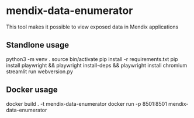 # mendix-data-enumerator
This tool makes it possible to view exposed data in Mendix applications

## Standlone usage
python3 -m venv .
source bin/activate
pip install -r requirements.txt
pip install playwright && playwright install-deps && playwright install chromium
streamlit run webversion.py

## Docker usage
docker build . -t mendix-data-enumerator
docker run -p 8501:8501 mendix-data-enumerator